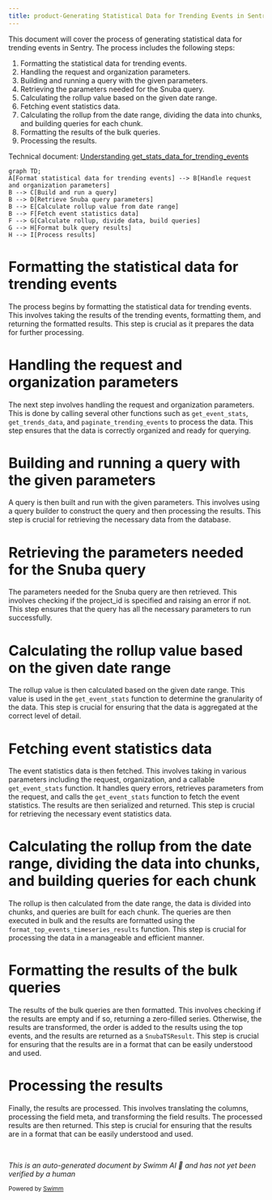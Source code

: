 ```yaml
---
title: product-Generating Statistical Data for Trending Events in Sentry
---
```

This document will cover the process of generating statistical data for trending events in Sentry. The process includes the following steps:

1. Formatting the statistical data for trending events.
2. Handling the request and organization parameters.
3. Building and running a query with the given parameters.
4. Retrieving the parameters needed for the Snuba query.
5. Calculating the rollup value based on the given date range.
6. Fetching event statistics data.
7. Calculating the rollup from the date range, dividing the data into chunks, and building queries for each chunk.
8. Formatting the results of the bulk queries.
9. Processing the results.

Technical document: <SwmLink doc-title="Understanding get_stats_data_for_trending_events">[Understanding get_stats_data_for_trending_events](/.swm/understanding-get_stats_data_for_trending_events.l4wvuyg3.sw.md)</SwmLink>

```mermaid
graph TD;
A[Format statistical data for trending events] --> B[Handle request and organization parameters]
B --> C[Build and run a query]
B --> D[Retrieve Snuba query parameters]
B --> E[Calculate rollup value from date range]
B --> F[Fetch event statistics data]
F --> G[Calculate rollup, divide data, build queries]
G --> H[Format bulk query results]
H --> I[Process results]
```

# Formatting the statistical data for trending events

The process begins by formatting the statistical data for trending events. This involves taking the results of the trending events, formatting them, and returning the formatted results. This step is crucial as it prepares the data for further processing.

# Handling the request and organization parameters

The next step involves handling the request and organization parameters. This is done by calling several other functions such as `get_event_stats`, `get_trends_data`, and `paginate_trending_events` to process the data. This step ensures that the data is correctly organized and ready for querying.

# Building and running a query with the given parameters

A query is then built and run with the given parameters. This involves using a query builder to construct the query and then processing the results. This step is crucial for retrieving the necessary data from the database.

# Retrieving the parameters needed for the Snuba query

The parameters needed for the Snuba query are then retrieved. This involves checking if the project_id is specified and raising an error if not. This step ensures that the query has all the necessary parameters to run successfully.

# Calculating the rollup value based on the given date range

The rollup value is then calculated based on the given date range. This value is used in the `get_event_stats` function to determine the granularity of the data. This step is crucial for ensuring that the data is aggregated at the correct level of detail.

# Fetching event statistics data

The event statistics data is then fetched. This involves taking in various parameters including the request, organization, and a callable `get_event_stats` function. It handles query errors, retrieves parameters from the request, and calls the `get_event_stats` function to fetch the event statistics. The results are then serialized and returned. This step is crucial for retrieving the necessary event statistics data.

# Calculating the rollup from the date range, dividing the data into chunks, and building queries for each chunk

The rollup is then calculated from the date range, the data is divided into chunks, and queries are built for each chunk. The queries are then executed in bulk and the results are formatted using the `format_top_events_timeseries_results` function. This step is crucial for processing the data in a manageable and efficient manner.

# Formatting the results of the bulk queries

The results of the bulk queries are then formatted. This involves checking if the results are empty and if so, returning a zero-filled series. Otherwise, the results are transformed, the order is added to the results using the top events, and the results are returned as a `SnubaTSResult`. This step is crucial for ensuring that the results are in a format that can be easily understood and used.

# Processing the results

Finally, the results are processed. This involves translating the columns, processing the field meta, and transforming the field results. The processed results are then returned. This step is crucial for ensuring that the results are in a format that can be easily understood and used.

&nbsp;

*This is an auto-generated document by Swimm AI 🌊 and has not yet been verified by a human*

<SwmMeta version="3.0.0" repo-id="Z2l0aHViJTNBJTNBc2VudHJ5LWRlbW8lM0ElM0FTd2ltbS1EZW1v" repo-name="sentry-demo" doc-type="product-flows"><sup>Powered by [Swimm](/)</sup></SwmMeta>

